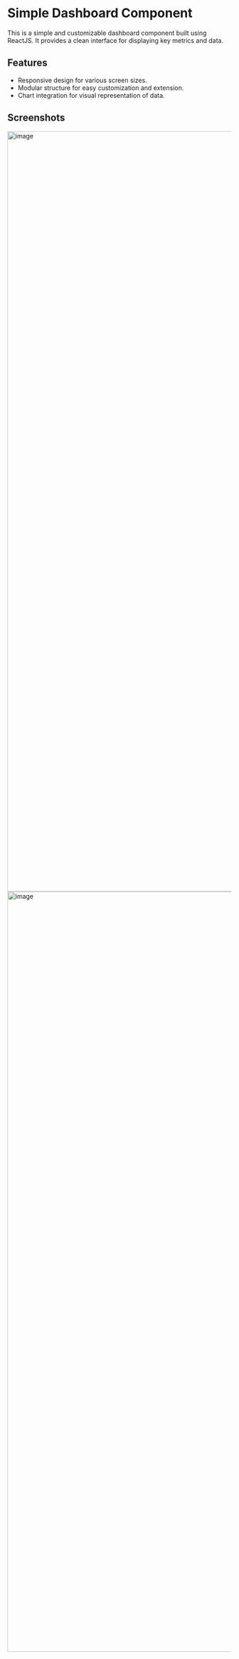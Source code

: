 # Simple Dashboard Component

This is a simple and customizable dashboard component built using ReactJS. It provides a clean interface for displaying key metrics and data.

## Features

- Responsive design for various screen sizes.
- Modular structure for easy customization and extension.
- Chart integration for visual representation of data.

## Screenshots
<img width="1704" alt="image" src="https://github.com/hp-8/Simple-Dashboard/assets/106737575/f8af73e0-7a5d-405a-9aef-1ecef35b9e8f">
<img width="1704" alt="image" src="https://github.com/hp-8/Simple-Dashboard/assets/106737575/2363ff6a-9678-457f-be83-5003eae3920a">
